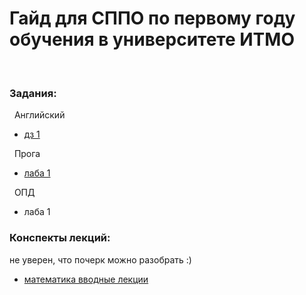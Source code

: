 # Гайд для СППО по первому году обучения в университете ИТМО
<br />

### Задания:<br />

&nbsp; Английский<br />

- [дз 1](https://github.com/frizyyu/first_year_in_ITMO/files/12570159/English.hw.1.pdf)<br />

&nbsp; Прога<br />

- [лаба 1](https://github.com/frizyyu/lab1_prog)<br />

&nbsp; ОПД<br />

- лаба 1<br />

### Конспекты лекций:<br />

не уверен, что почерк можно разобрать :)

- [математика вводные лекции]()
